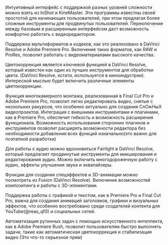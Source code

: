 Интуитивный интерфейс с поддержкой разных уровней сложности можно взять из InShot и KineMaster. Эти программы известны своей простотой для начинающих пользователей, при этом предлагая более сложные инструменты для продвинутых пользователей. Переключение между базовым и расширенным интерфейсом даст возможность комфортно работать с видеоредактором.

 Поддержка мультиформатов и кодеков, как это реализовано в DaVinci Resolve и Adobe Premiere Pro. Включение таких форматов, как RAW и ProRes, позволит работать с видеоматериалами высокого качества.

Цветокоррекция является ключевой функцией в DaVinci Resolve, который известен как один из лучших инструментов для обработки цвета. (DaVinci Resolve, кстати, используется в киноиндустрии). Интересной мыслью будет включить различные элементы цветокоррекции.
 
Функция многокамерного монтажа, реализованная в Final Cut Pro и Adobe Premiere Pro, позволит легко редактировать видео, снятые с нескольких ракурсов, что особенно актуально для создания СлОжНыХ видеопроектов.
Интеграция с внешними инструментами и плагинами, как в Premiere Pro, обеспечит гибкость и возможность расширения функционала. Возможность использования сторонних плагинов и инструментов позволит расширять возможности редактора без необходимости добавления всех функций изначально(это важно для поэтапной разработки)

Для работы с аудио можно вдохновиться Fairlight в DaVinci Resolve, который предлагает продвинутые инструменты для микширования и редактирования аудио. Можно включить многодорожечную работу с аудио, эффекты улучшения звука и эквалайзеры.

Функции для создания спецэффектов и 3D-анимации можно посмотреть из Fusion (DaVinci Resolve). Включение возможностей композитинга и работы с 3D-элементами.

Поддержка работы с графикой и текстом, как в Premiere Pro и Final Cut Pro, важна для создания анимаций заголовков, графики и визуальных эффектов, что особенно востребовано среди создателей контента для YouTube(@reas_qf0) и социальных сетей.

Автоматизация рутинных задач с помощью искусственного интеллекта, как в Adobe Premiere Rush, позволит пользователям быстро выполнять задачи, такие как автоматическая цветокоррекция и стабилизация видео (Это что-то серьезное прям)
